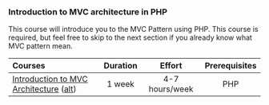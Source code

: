 ### Introduction to MVC architecture in PHP

This course will introduce you to the MVC Pattern using PHP. This course is required, but feel free to skip to the next section if you already know what MVC pattern mean.

Courses | Duration | Effort | Prerequisites
:-- | :--: | :--: | :--:
[Introduction to MVC Architecture](https://r.je/mvc-in-php.html) ([alt](https://www.sitepoint.com/the-mvc-pattern-and-php-1/)) | 1 week | 4-7 hours/week | PHP
